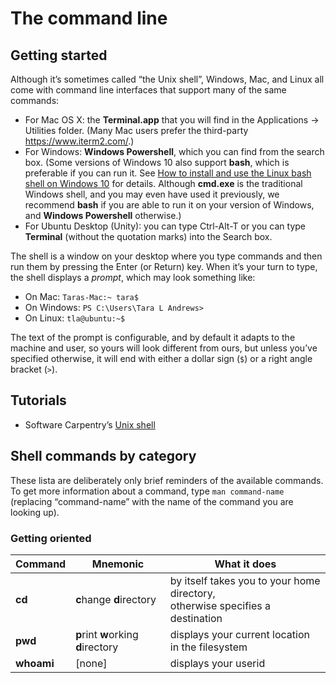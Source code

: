 # The command line

## Getting started

Although it’s sometimes called “the Unix shell”, Windows, Mac, and Linux all come with command line interfaces that support many of the same commands:

* For Mac OS X: the **Terminal.app** that you will find in the Applications → Utilities folder. (Many Mac users prefer the third-party <https://www.iterm2.com/>.)
* For Windows: **Windows Powershell**, which you can find from the search box. (Some versions of Windows 10 also support **bash**, which is preferable if you can run it. See [How to install and use the Linux bash shell on Windows 10](https://www.howtogeek.com/249966/how-to-install-and-use-the-linux-bash-shell-on-windows-10/) for details. Although **cmd.exe** is the traditional Windows shell, and you may even have used it previously, we recommend **bash** if you are able to run it on your version of Windows, and **Windows Powershell** otherwise.)
* For Ubuntu Desktop (Unity): you can type Ctrl-Alt-T or you can type **Terminal** (without the quotation marks) into the Search box.

The shell is a window on your desktop where you type commands and then run them by pressing the Enter (or Return) key. When it’s your turn to type, the shell displays a _prompt_, which may look something like:

* On Mac: `Taras-Mac:~ tara$`
* On Windows: `PS C:\Users\Tara L Andrews>`
* On Linux: `tla@ubuntu:~$`
	
The text of the prompt is configurable, and by default it adapts to the machine and user, so yours will look different from ours, but unless you’ve specified otherwise, it will end with either a dollar sign (`$`) or a right angle bracket (`>`).

## Tutorials

* Software Carpentry’s [Unix shell](http://swcarpentry.github.io/shell-novice/)

## Shell commands by category

These lista are deliberately only brief reminders of the available commands. To get more information about a command, type `man command-name` (replacing “command-name” with the name of the command you are looking up).

### Getting oriented

Command | Mnemonic | What it does
---- | ---- | ----
**cd** | **c**hange **d**irectory | by itself takes you to your home directory,<br/>otherwise specifies a destination
**pwd**  | **p**rint **w**orking **d**irectory | displays your current location in the filesystem
**whoami** | [none] | displays your userid
